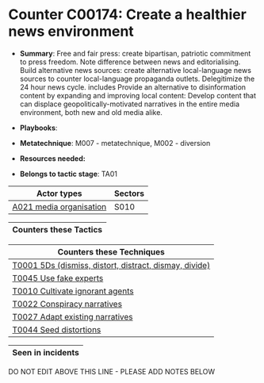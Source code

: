 # Counter C00174: Create a healthier news environment

* **Summary**: Free and fair press: create bipartisan, patriotic commitment to press freedom.  Note difference between news and editorialising.  Build alternative news sources: create alternative local-language news sources to counter local-language propaganda outlets. Delegitimize the 24 hour news cycle.  includes Provide an alternative to disinformation content by expanding and improving local content: Develop content that can displace geopolitically-motivated narratives in the entire media environment, both new and old media alike.

* **Playbooks**: 

* **Metatechnique**: M007 - metatechnique, M002 - diversion

* **Resources needed:** 

* **Belongs to tactic stage**: TA01


| Actor types | Sectors |
| ----------- | ------- |
| [A021 media organisation](../actortypes/A021.md) | S010 |



| Counters these Tactics |
| ---------------------- |



| Counters these Techniques |
| ------------------------- |
| [T0001 5Ds (dismiss, distort, distract, dismay, divide)](../techniques/T0001.md) |
| [T0045 Use fake experts](../techniques/T0045.md) |
| [T0010 Cultivate ignorant agents](../techniques/T0010.md) |
| [T0022 Conspiracy narratives](../techniques/T0022.md) |
| [T0027 Adapt existing narratives](../techniques/T0027.md) |
| [T0044 Seed distortions](../techniques/T0044.md) |



| Seen in incidents |
| ----------------- |


DO NOT EDIT ABOVE THIS LINE - PLEASE ADD NOTES BELOW